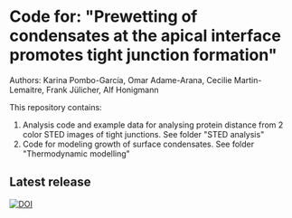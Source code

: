 # Code for: "Prewetting of condensates at the apical interface promotes tight junction formation"
Authors: Karina Pombo-García, Omar Adame-Arana, Cecilie Martin-Lemaitre, Frank Jülicher, Alf Honigmann

This repository contains:
1. Analysis code and example data for analysing protein distance from 2 color STED images of tight junctions. See folder "STED analysis"
2. Code for modeling growth of surface condensates. See folder "Thermodynamic modelling"

## Latest release
[![DOI](https://zenodo.org/badge/797815971.svg)](https://zenodo.org/doi/10.5281/zenodo.11174400)
